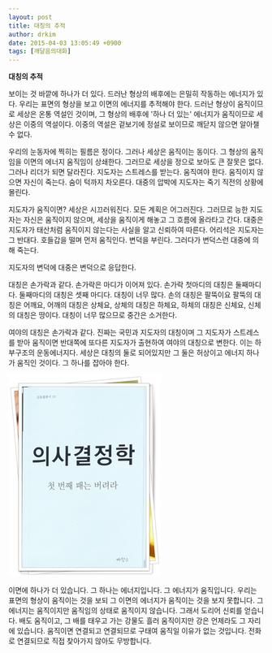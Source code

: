 ```yaml
---
layout: post
title: 대칭의 추적
author: drkim
date: 2015-04-03 13:05:49 +0900
tags: [깨달음의대화]
---
```

**대칭의 추적**

  


보이는 것 바깥에 하나가 더 있다. 드러난 형상의 배후에는 은밀히 작동하는 에너지가 있다. 우리는 표면의 형상을 보고 이면의 에너지를 추적해야 한다. 드러난 형상이 움직이므로 세상은 온통 역설인 것이며, 그 형상의 배후에 '하나 더 있는' 에너지가 움직이므로 세상은 이중의 역설이다. 이중의 역설은 겉보기에 정설로 보이므로 깨닫지 않으면 알아챌 수 없다. 

  


우리의 눈동자에 찍히는 필름은 정이다. 그러나 세상은 움직이는 동이다. 그 형상의 움직임을 이면의 에너지 움직임이 상쇄한다. 그러므로 세상을 정으로 보아도 큰 잘못은 없다. 그러나 리더가 되면 달라진다. 지도자는 스트레스를 받는다. 움직여야 한다. 움직이지 않으면 자신이 죽는다. 숨이 턱까지 차오른다. 대중의 압박에 지도자는 죽기 직전의 상황에 몰린다. 

  


지도자가 움직이면? 세상은 시끄러워진다. 모든 계획은 어그러진다. 그러므로 능한 지도자는 자신은 움직이지 않으며, 세상을 움직이게 해놓고 그 흐름에 올라타고 간다. 대중은 지도자가 태산처럼 움직이지 않는다는 사실을 알고 신뢰하여 따른다. 어리석은 지도자는 그 반대다. 호들갑을 떨며 먼저 움직인다. 변덕을 부린다. 그러다가 변덕스런 대중에 의해 죽는다. 

  


지도자의 변덕에 대중은 변덕으로 응답한다. 

  


대칭은 손가락과 같다. 손가락은 마디가 이어져 있다. 손가락 첫마디의 대칭은 둘째마디다. 둘째마디의 대칭은 셋째 마디다. 대칭이 너무 많다. 손의 대칭은 팔뚝이요 팔뚝의 대칭은 어깨요, 어깨의 대칭은 상체요, 상체의 대칭은 하체요, 하체의 대칭은 신체요, 신체의 대칭은 땅이다. 대칭이 너무 많으므로 중간은 소거한다. 

  


여야의 대칭은 손가락과 같다. 진짜는 국민과 지도자의 대칭이며 그 지도자가 스트레스를 받아 움직이면 반대쪽에 또다른 지도자가 출현하여 여야의 대칭으로 변한다. 이는 하부구조의 운동에너지다. 세상은 대칭의 둘로 되어있지만 그 둘은 허상이고 에너지 하나가 움직인 것이다. 그 하나를 잡아야 한다. 

  



![](/files/attach/images/198/242/578/111.JPG)   


  


이면에 하나가 더 있습니다. 그 하나는 에너지입니다. 그 에너지가 움직입니다. 우리는 표면의 형상이 움직이는 것을 보되 그 이면의 에너지가 움직이는 것을 보지 못합니다. 그 에너지는 움직이지만 움직임의 상태로 움직이지 않습니다. 그래서 도리어 신뢰를 얻습니다. 배도 움직이고, 그 배를 태우고 가는 강물도 흘러 움직이지만 강은 언제라도 그 자리에 있습니다. 움직이면 연결되고 연결되므로 구태여 움직일 이유가 없는 것입니다. 전화로 연결되므로 직접 찾아가지 않아도 무방합니다.
